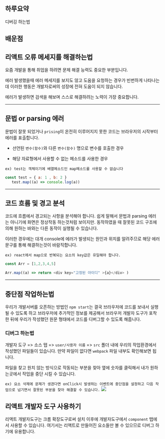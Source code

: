 ## 하루요약
디버깅 하는법
## 배운점
## 리액트 오류 메세지를 해결하는법
요즘 개발을 통해 취업을 하려면 문제 해결 능력도 중요한 부분입니다.

에러 발생했을때 에러 메세지를 보지도 않고 도움을 요청하는 경우가 빈번하게 나타나는데
이러한 행동은 개발자로써의 성장에 전혀 도움이 되지 않습니다.

에러가 발생하면 검색을 해보며 스스로 해결하려는 노력이 가장 중요합니다.
___
## 문법 or parsing 에러
문법이 잘못 되었거나 `prising`이 온전히 이루어지지 못한 코드는
브라우저의 시작부터 에러를 표출합니다.

- 선언된 `변수(함수)`와 다른 `변수(함수)` 명으로 변수를 호출한 경우

- 해당 자료형에서 사용할 수 없는 메소드를 사용한 경우 

`ex) test는 객체이기에 배열메소드인 map메소드를 사용할 수 없습니다`
```js
const test = { a: 1 , b: 2 }
   test.map((a) => console.log(a))
```
 ___
## 코드 흐름 및 경고 분석
코드에 흐름에서 경고되는 사항을 분석해야 합니다. 쉽게 말해서
문법과 parsing 에러는 아니기에 화면은 정상작동 하는것처럼 보이지만.
동작하였을 때 잘못된 코드 구조에 의해 원하는 바와는 다른 동작이 실행될 수 있습니다.

이러한 경우에는 대개 console에 에러가 발생되는 원인과 위치를 알려주므로
해당 에러문구를 통해 해결하는것이 바람직합니다.

`ex) react에서 map으로 반복되는 요소의 key값은 유일해야 합니다.`

```js
const Arr = [1,2,3,4,5]

Arr.map((a) => return <div key="고정된 아이디" >{a}</div> )
```
---
## 중단점 작업하는법
우리가 개발서버를 오픈하는 방법인 `npm start`는 결국 브라우저에 코드를 보내서 실행될 수 있도록 하고 브라우저에 추가적인 정보를 제공해서 브라우저 개발자 도구가 포착한 뒤에 우리가 작성했던 원문 형태에서 코드를 디버그할 수 있도록 해줍니다.
### 디버그 하는법
개발자 도구 => 소스 탭 => `user/사용자 이름` => `src`  폴더 내에 
우리의 작업환경에서 작성했던 파일들이 있습니다.
만약 파일이 없다면 `webpack` 파일 내부도 확인해보면 됩니다.

파일을 찾고 원치 않는 방식으로 작동되는 부분을 찾아 옆에 숫자를 클릭해서
내가 원하는곳에서 작업을 중단 시킬 수 있습니다.

`ex) 요소 삭제에 문제가 생겼다면 onClick시 발생하는 이벤트에 중단점을 설정하고 다음 작업으로 넘기면서 잘못된 부분을 찾아 해결할 수 있습니다.`
![](https://velog.velcdn.com/images/myeongin0926/post/e62ee4fb-5d6f-4cf2-a40a-8f29a6461fb2/image.png)

## 리액트 개발자 도구 사용하기
리액트 개발자도구는 크롬 확장도구로써 설치 이후에 개발자도구에서 `component` 탭에서 사용할 수 있습니다. 여기서는 리액트로 만들어진 요소들만 볼 수 있으므로 
디버그 하기에 유용합니다.